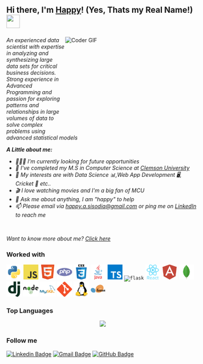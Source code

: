 ## Hi there, I'm [Happy](http://happysisodia.github.io/)! (Yes, Thats my Real Name!) <img src="https://raw.githubusercontent.com/TheDudeThatCode/TheDudeThatCode/master/Assets/Hi.gif" width=35 height=35>


<img align="right" alt="Coder GIF" height=250 width=350 src="https://i.pinimg.com/originals/e4/26/70/e426702edf874b181aced1e2fa5c6cde.gif" />

<p>
  <em> 
    An experienced data scientist with expertise in analyzing and synthesizing large data sets for critical business decisions. Strong experience in Advanced Programming and passion for exploring patterns and relationships in large volumes of data to solve complex problems using advanced statistical models
    
  </em>
 </p>


<em>
  
**A Little about me:**

- 👨🏽‍💻 I’m currently looking for future opportunities 
- 💼 I've completed my M.S in Computer Science at [Clemson University](http://www.clemson.edu/)
- 🤔 My interests are with Data Science 📊,Web App Development 🖥️, Cricket 🏏 etc..
- 🎬 I love watching movies and I'm a big fan of MCU <img src="https://www.pngfind.com/pngs/m/173-1737725_captain-americas-shield-hd-png-download.png" width=15 height=15>
- 💬 Ask me about anything, I am "happy" to help
- 📫 Please email via happy.a.sisodia@gmail.com or ping me on [LinkedIn](https://www.linkedin.com/in/happysisodia/) to reach me
<br/> 

Want to know more about me? [Click here](http://happysisodia.github.io/) 
</em>

### Worked with 

<code><img height="40" src="https://raw.githubusercontent.com/devicons/devicon/master/icons/python/python-original.svg" title="python"></code>
<code><img height="40" src="https://raw.githubusercontent.com/devicons/devicon/master/icons/javascript/javascript-original.svg" title="javascript"></code>
<code><img height="40" src="https://raw.githubusercontent.com/devicons/devicon/master/icons/html5/html5-original.svg" title="html5"></code>
<code><img height="40" src="https://raw.githubusercontent.com/devicons/devicon/master/icons/php/php-plain.svg" title="php"></code>
<code><img height="40" src="https://raw.githubusercontent.com/devicons/devicon/master/icons/css3/css3-original-wordmark.svg" title="css3"></code>
<code><img height="40" src="https://raw.githubusercontent.com/devicons/devicon/master/icons/java/java-original-wordmark.svg" title="java"></code>
<code><img height="40" src="https://raw.githubusercontent.com/devicons/devicon/master/icons/typescript/typescript-plain.svg" title="typescript"></code>
<code><img height="40" src="https://www.vectorlogo.zone/logos/pocoo_flask/pocoo_flask-icon.svg" title="flask"></code>
<code><img height="40" src="https://raw.githubusercontent.com/devicons/devicon/master/icons/react/react-original-wordmark.svg" title="react"></code>
<code><img height="40" src="https://raw.githubusercontent.com/devicons/devicon/master/icons/angularjs/angularjs-plain.svg" title="angular"></code>
<code><img height="40" src="https://raw.githubusercontent.com/devicons/devicon/master/icons/mongodb/mongodb-original.svg" title="mongodb"></code>
<code><img height="40" src="https://raw.githubusercontent.com/devicons/devicon/master/icons/django/django-plain.svg" title="django"></code>
<code><img height="40" src="https://raw.githubusercontent.com/devicons/devicon/master/icons/nodejs/nodejs-original-wordmark.svg" title="node.js"></code>
<code><img height="40" src="https://raw.githubusercontent.com/devicons/devicon/master/icons/mysql/mysql-original-wordmark.svg" title="mysql"></code>
<code><img height="40" src="https://raw.githubusercontent.com/devicons/devicon/master/icons/git/git-original.svg" title="git"></code>
<code><img height="40" src="https://raw.githubusercontent.com/devicons/devicon/master/icons/linux/linux-original.svg" title="linux"></code>
<code><img height="40" src="https://raw.githubusercontent.com/github/explore/80688e429a7d4ef2fca1e82350fe8e3517d3494d/topics/scikit-learn/scikit-learn.png" title="sklearn"></code>

### Top Languages

<p align="center">
<a href = "https://github.com/happysisodia">
  <img src="https://github-readme-stats-aj8vj7k8x.vercel.app/api/top-langs/?username=happysisodia&layout=compact&title_color=ffc857&icon_color=8ac926&text_color=daf7dc&bg_color=151515&card_width=400">
</a>
</p>

### Follow me

[![Linkedin Badge](https://img.shields.io/badge/-Happy%20Sisodia-blue?style=flat-circle&logo=Linkedin&logoColor=white&link=https://www.linkedin.com/in/happysisodia/)](https://www.linkedin.com/in/happysisodia/) 
[![Gmail Badge](https://img.shields.io/badge/-@happySisodia-d54b3d?style=flat-circle&labelColor=d54b3d&logo=gmail&logoColor=white&link=mailto:happy.a.sisodia@gmail.com)](mailto:happy.a.sisodia@gmail.com)
[![GitHub Badge](https://img.shields.io/badge/-@HappySisodia-24292e?style=flat-circle&labelColor=24292e&logo=github&logoColor=white&link=https://github.com/happysisodia)](https://github.com/happysisodia)

